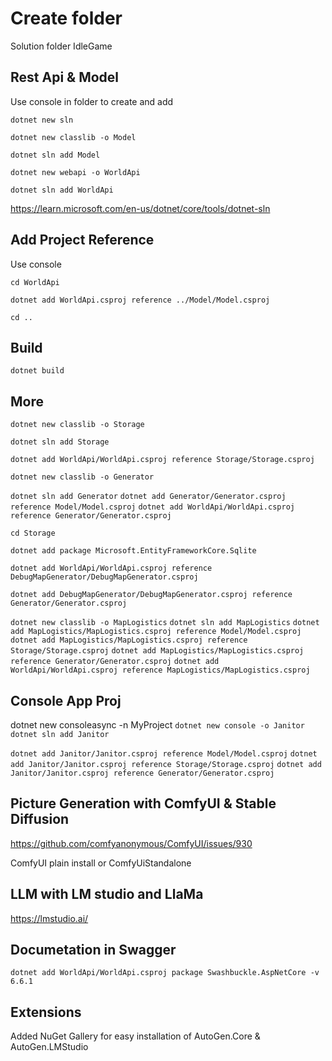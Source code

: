 # Create folder

Solution folder IdleGame

## Rest Api & Model

Use console in folder to create and add

`dotnet new sln`

`dotnet new classlib -o Model`

`dotnet sln add Model`

`dotnet new webapi -o WorldApi`

`dotnet sln add WorldApi`

https://learn.microsoft.com/en-us/dotnet/core/tools/dotnet-sln

## Add Project Reference

Use console

`cd WorldApi`

`dotnet add WorldApi.csproj reference ../Model/Model.csproj`

`cd ..`

## Build

`dotnet build`

## More

`dotnet new classlib -o Storage`

`dotnet sln add Storage`

`dotnet add WorldApi/WorldApi.csproj reference Storage/Storage.csproj`

`dotnet new classlib -o Generator`

`dotnet sln add Generator`
`dotnet add Generator/Generator.csproj reference Model/Model.csproj`
`dotnet add WorldApi/WorldApi.csproj reference Generator/Generator.csproj`

`cd Storage`

`dotnet add package Microsoft.EntityFrameworkCore.Sqlite`

`dotnet add WorldApi/WorldApi.csproj reference DebugMapGenerator/DebugMapGenerator.csproj`

`dotnet add DebugMapGenerator/DebugMapGenerator.csproj reference Generator/Generator.csproj`

`dotnet new classlib -o MapLogistics`
`dotnet sln add MapLogistics`
`dotnet add MapLogistics/MapLogistics.csproj reference Model/Model.csproj`
`dotnet add MapLogistics/MapLogistics.csproj reference Storage/Storage.csproj`
`dotnet add MapLogistics/MapLogistics.csproj reference Generator/Generator.csproj`
`dotnet add WorldApi/WorldApi.csproj reference MapLogistics/MapLogistics.csproj`

## Console App Proj

dotnet new consoleasync -n MyProject
`dotnet new console -o Janitor`
`dotnet sln add Janitor`

`dotnet add Janitor/Janitor.csproj reference Model/Model.csproj`
`dotnet add Janitor/Janitor.csproj reference Storage/Storage.csproj`
`dotnet add Janitor/Janitor.csproj reference Generator/Generator.csproj`

## Picture Generation with ComfyUI & Stable Diffusion

https://github.com/comfyanonymous/ComfyUI/issues/930

ComfyUI plain install
or
ComfyUiStandalone

## LLM with LM studio and LlaMa

https://lmstudio.ai/

## Documetation in Swagger

`dotnet add WorldApi/WorldApi.csproj package Swashbuckle.AspNetCore -v 6.6.1`

## Extensions

Added NuGet Gallery for easy installation of AutoGen.Core & AutoGen.LMStudio

